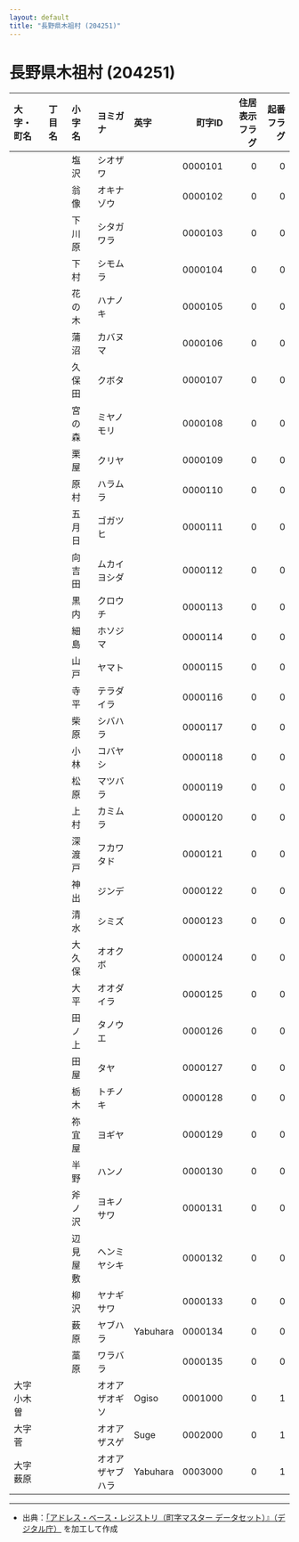 ```yaml
---
layout: default
title: "長野県木祖村 (204251)"
---
```


# 長野県木祖村 (204251)

| 大字・町名 | 丁目名 | 小字名 | ヨミガナ | 英字 | 町字ID | 住居表示フラグ | 起番フラグ |
|:--------|:------|:------|:-----------------|:---------------------|--------:|----------:|--------:|
|  |  | 塩沢 | シオザワ |  | 0000101 | 0 | 0 |
|  |  | 翁像 | オキナゾウ |  | 0000102 | 0 | 0 |
|  |  | 下川原 | シタガワラ |  | 0000103 | 0 | 0 |
|  |  | 下村 | シモムラ |  | 0000104 | 0 | 0 |
|  |  | 花の木 | ハナノキ |  | 0000105 | 0 | 0 |
|  |  | 蒲沼 | カバヌマ |  | 0000106 | 0 | 0 |
|  |  | 久保田 | クボタ |  | 0000107 | 0 | 0 |
|  |  | 宮の森 | ミヤノモリ |  | 0000108 | 0 | 0 |
|  |  | 栗屋 | クリヤ |  | 0000109 | 0 | 0 |
|  |  | 原村 | ハラムラ |  | 0000110 | 0 | 0 |
|  |  | 五月日 | ゴガツヒ |  | 0000111 | 0 | 0 |
|  |  | 向吉田 | ムカイヨシダ |  | 0000112 | 0 | 0 |
|  |  | 黒内 | クロウチ |  | 0000113 | 0 | 0 |
|  |  | 細島 | ホソジマ |  | 0000114 | 0 | 0 |
|  |  | 山戸 | ヤマト |  | 0000115 | 0 | 0 |
|  |  | 寺平 | テラダイラ |  | 0000116 | 0 | 0 |
|  |  | 柴原 | シバハラ |  | 0000117 | 0 | 0 |
|  |  | 小林 | コバヤシ |  | 0000118 | 0 | 0 |
|  |  | 松原 | マツバラ |  | 0000119 | 0 | 0 |
|  |  | 上村 | カミムラ |  | 0000120 | 0 | 0 |
|  |  | 深渡戸 | フカワタド |  | 0000121 | 0 | 0 |
|  |  | 神出 | ジンデ |  | 0000122 | 0 | 0 |
|  |  | 清水 | シミズ |  | 0000123 | 0 | 0 |
|  |  | 大久保 | オオクボ |  | 0000124 | 0 | 0 |
|  |  | 大平 | オオダイラ |  | 0000125 | 0 | 0 |
|  |  | 田ノ上 | タノウエ |  | 0000126 | 0 | 0 |
|  |  | 田屋 | タヤ |  | 0000127 | 0 | 0 |
|  |  | 栃木 | トチノキ |  | 0000128 | 0 | 0 |
|  |  | 祢宜屋 | ヨギヤ |  | 0000129 | 0 | 0 |
|  |  | 半野 | ハンノ |  | 0000130 | 0 | 0 |
|  |  | 斧ノ沢 | ヨキノサワ |  | 0000131 | 0 | 0 |
|  |  | 辺見屋敷 | ヘンミヤシキ |  | 0000132 | 0 | 0 |
|  |  | 柳沢 | ヤナギサワ |  | 0000133 | 0 | 0 |
|  |  | 薮原 | ヤブハラ | Yabuhara | 0000134 | 0 | 0 |
|  |  | 藁原 | ワラバラ |  | 0000135 | 0 | 0 |
| 大字小木曽 |  |  | オオアザオギソ | Ogiso | 0001000 | 0 | 1 |
| 大字菅 |  |  | オオアザスゲ | Suge | 0002000 | 0 | 1 |
| 大字薮原 |  |  | オオアザヤブハラ | Yabuhara | 0003000 | 0 | 1 |

---

- 出典：[「アドレス・ベース・レジストリ（町字マスター データセット）』（デジタル庁）](https://www.digital.go.jp/policies/base_registry_address/) を加工して作成